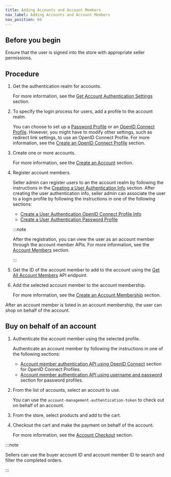```yaml
---
title: Adding Accounts and Account Members
nav_label: Adding Accounts and Account Members
nav_position: 60
---
```


## Before you begin

Ensure that the user is signed into the store with appropriate seller permissions.

## Procedure

1. Get the authentication realm for accounts.

    For more information, see the [Get Account Authentication Settings](/docs/api/accounts/get-v-2-settings-account-authentication) section.

1. To specify the login process for users, add a profile to the account realm.

    You can choose to set up a [Password Profile](/docs/authentication/single-sign-on/password-profiles-api/overview) or an [OpenID Connect Profile](/docs/authentication/single-sign-on/openid-connect-profiles-api/openid-connect-profiles-api-overview). However, you might have to modify other settings, such as redirect link settings, to use an OpenID Connect Profile. For more information, see the [Create an OpenID Connect Profile](/docs/authentication/single-sign-on/openid-connect-profiles-api/create-an-oidc-profile) section.

1. Create one or more accounts.

    For more information, see the [Create an Account](/docs/api/accounts/post-v-2-accounts) section.

1. Register account members.

    Seller admin can register users to an the account realm by following the instructions in the [Creating a User Authentication Info](/docs/authentication/single-sign-on/user-authentication-info-api/create-a-user-authentication-info) section. After creating the user authentication info, seller admin can associate the user to a login profile by following the instructions in one of the following sections:

    - [Create a User Authentication OpenID Connect Profile Info](/docs/authentication/single-sign-on/user-authentication-openid-connect-profile-api/create-a-user-authentication-oidc-profile-info)
    - [Create a User Authentication Password Profile](/docs/authentication/single-sign-on/user-authentication-password-profiles-api/create-a-user-authentication-password-profile)

    :::note

    After the registration, you can view the user as an account member through the account member APIs. For more information, see the [Account Members](/docs/api/accounts/account-members) section.
    
    :::

1. Get the ID of the account member to add to the account using the [Get All Account Members](/docs/api/accounts/get-v-2-account-members) API endpoint.

1. Add the selected account member to the account membership.

    For more information, see the [Create an Account Membership](/docs/api/accounts/post-v-2-accounts-account-id-account-memberships) section.

After an account member is listed in an account membership, the user can shop on behalf of the account.

## Buy on behalf of an account

1. Authenticate the account member using the selected profile.

    Authenticate an account member by following the instructions in one of the following sections:

    - [Account member authentication API using OpenID Connect](/docs/api/accounts/post-v-2-account-members-tokens) section for OpenID Connect Profiles.
    - [Account member authentication API using username and password](/docs/api/accounts/post-v-2-account-members-tokens) section for password profiles.


1. From the list of accounts, select an account to use.

    You can use the `account-management-authentication-token` to check out on behalf of an account.

1. From the store, select products and add to the cart.
1. Checkout the cart and make the payment on behalf of the account.

    For more information, see the [Account Checkout](/docs/api/carts/checkout) section.

:::note

Sellers can use the buyer account ID and account member ID to search and filter the completed orders.

:::
